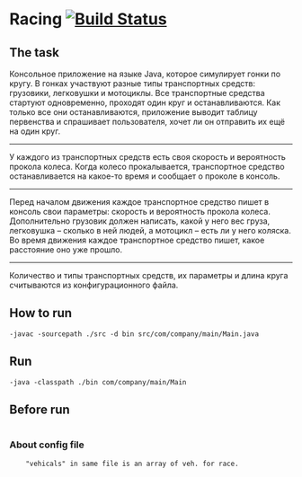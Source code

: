 Racing [![Build Status](https://travis-ci.org/Zhogolev/Racing.svg?branch=master)](https://travis-ci.org/Zhogolev/Racing)&nbsp;
==========

## The task

  Консольное приложение на языке Java, которое симулирует гонки по кругу. В гонках участвуют разные типы транспортных средств: грузовики, легковушки и мотоциклы. Все транспортные средства стартуют одновременно, проходят один круг и останавливаются. Как только все они останавливаются, приложение выводит таблицу первенства и спрашивает пользователя, хочет ли он отправить их ещё на один круг.
***
  У каждого из транспортных средств есть своя скорость и вероятность прокола колеса. Когда колесо прокалывается, транспортное средство останавливается на какое-то время и сообщает о проколе в консоль.
***
  Перед началом движения каждое транспортное средство пишет в консоль свои параметры: скорость и вероятность прокола колеса. Дополнительно грузовик должен написать, какой у него вес груза, легковушка – сколько в ней людей, а мотоцикл – есть ли у него коляска. Во время движения каждое транспортное средство пишет, какое расстояние оно уже прошло. 
***
Количество и типы транспортных средств, их параметры и длина круга считываются из конфигурационного файла.  

## How to run 

```Compile app in console :
-javac -sourcepath ./src -d bin src/com/company/main/Main.java
```

## Run

```Command in console from root project to run the Race 
-java -classpath ./bin com/company/main/Main
```

## Before run

```Copy "resources" folder from src/com/company/ to bin/com/company/ folder resources contain the config file RaceConfig.json
```

### About config file 

``` "distance"  mean lap distance 
    "vehicals" in same file is an array of veh. for race.
```
